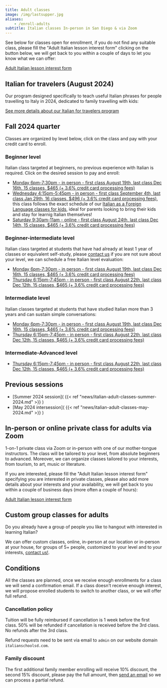 ```yaml
---
title: Adult classes
image: /img/lastsupper.jpg
aliases:
    - /enroll-adults
subtitle: Italian classes In-person in San Diego & via Zoom
---
```


See below for classes open for enrollment, if you do not find any suitable class, please fill the "Adult Italian lesson interest form" clicking on the button below,
we will get back to you within a couple of days to let you know what we can offer:

<div class="tc">
<a href="https://forms.gle/LHR7Htpeb3mQzV838" class="btn raise">Adult Italian lesson interest form</a>
</div>

## Italian for travelers (August 2024)

Our program designed specifically to teach useful Italian phrases for people travelling to Italy in 2024, dedicated to family travelling with kids:

[See more details about our Italian for travelers program](/travelers)


## Fall 2024 quarter

Classes are organized by level below, click on the class and pay with your credit card to enroll.

### Beginner level

Italian class targeted at beginners, no previous experience with Italian is required. Click on the desired session to pay and enroll:

* [Monday 6pm-7:30pm - in person - first class August 19th, last class Dec 16th, 15 classes, $465 (+ 3.6% credit card processing fees)](https://link.waveapps.com/bnkt8m-9njha3)
* [Wednesday 4:15pm-5:45pm - in person - first class September 4th, last class Jan 29th, 16 classes, $496 (+ 3.6% credit card processing fees)](https://link.waveapps.com/4rrdfr-dnzxag), this class follows the exact schedule of our [Italian as a Foreign Language classes for kids](/classes), ideal for parents looking to bring their kids and stay for learnig Italian themselves!
* [Saturday 9:30am-11am - online - first class August 24th, last class Dec 14th, 15 classes, $465 (+ 3.6% credit card processing fees)](https://link.waveapps.com/crbnfg-khhhbs)

### Beginner-intermediate level

Italian class targeted at students that have had already at least 1 year of classes or equivalent self-study, please [contact us](/contact) if you are not sure about your level, we can schedule a free Italian level evaluation:

* [Monday 6pm-7:30pm - in person - first class August 19th, last class Dec 16th, 15 classes, $465 (+ 3.6% credit card processing fees)](https://link.waveapps.com/wy6mgn-m8cth9)
* [Thursday 6:15pm-7:45pm - in person - first class August 22th, last class Dec 12th, 15 classes, $465 (+ 3.6% credit card processing fees)](https://link.waveapps.com/3tzexf-c2aakr)

### Intermediate level

Italian classes targeted at students that have studied Italian more than 3 years and can sustain simple conversations:

* [Monday 6pm-7:30pm - in person - first class August 19th, last class Dec 16th, 15 classes, $465 (+ 3.6% credit card processing fees)](https://link.waveapps.com/qts5jd-2tmfym)
* [Thursday 6:15pm-7:45pm - in person - first class August 22th, last class Dec 12th, 15 classes, $465 (+ 3.6% credit card processing fees)](https://link.waveapps.com/teusaj-wr4dcn)

### Intermediate-Advanced level

* [Thursday 6:15pm-7:45pm - in person - first class August 22th, last class Dec 12th, 15 classes, $465 (+ 3.6% credit card processing fees)](https://link.waveapps.com/bzjnza-wfv9e2)

## Previous sessions

* [Summer 2024 session]( {{< ref "news/italian-adult-classes-summer-2024.md" >}} )
* [May 2024 intersession]( {{< ref "news/italian-adult-classes-may-2024.md" >}} )

## In-person or online private class for adults via Zoom

1-on-1 private class via Zoom or in-person with one of our mother-tongue instructors. The class will be tailored to your level, from absolute beginners to advanced. Moreover, we can organize classes tailored to your interests, from tourism, to art, music or literature.

If you are interested, please fill the "Adult Italian lesson interest form" specifying you are interested in private classes, please also add more details about your interests and your availability, we will get back to you within a couple of business days (more often a couple of hours):

<div class="tc">
<a href="https://forms.gle/LHR7Htpeb3mQzV838" class="btn raise">Adult Italian lesson interest form</a>
</div>

## Custom group classes for adults

Do you already have a group of people you like to hangout with interested in learning Italian?

We can offer custom classes, online, in-person at our location or in-person at your house, for groups of 5+ people, customized to your level and to your interests, [contact us!](/contact).

## Conditions

All the classes are planned, once we receive enough enrollments for a class we will send a confirmation email. If a class doesn't receive enough interest, we will propose enrolled students to switch to another class, or we will offer full refund.

### Cancellation policy

Tuition will be fully reimbursed if cancellation is 1 week before the first class.
50% will be refunded if cancellation is received before the 3rd class. No refunds after the 3rd class.

Refund requests need to be sent via email to `admin` on our website domain `italianschoolsd.com`.

### Family discount

The first additional family member enrolling will receive 10% discount, the second 15% discount, please pay the full amount, then [send an email](https://www.italianschoolsd.com/contact/) so we can process a partial refund.
